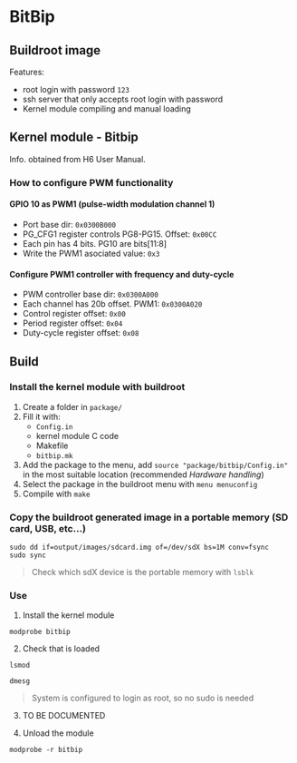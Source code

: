 # BitBip

## Buildroot image
Features:
- root login with password `123`
- ssh server that only accepts root login with password
- Kernel module compiling and manual loading

## Kernel module - Bitbip

Info. obtained from H6 User Manual.

### How to configure PWM functionality

#### GPIO 10 as PWM1 (pulse-width modulation channel 1)
- Port base dir: `0x0300B000`
- PG_CFG1 register controls PG8-PG15. Offset: `0x00CC`
- Each pin has 4 bits. PG10 are bits[11:8]
- Write the PWM1 asociated value: `0x3`

#### Configure PWM1 controller with frequency and duty-cycle
- PWM controller base dir: `0x0300A000`
- Each channel has 20b offset. PWM1: `0x0300A020`
- Control register offset: `0x00`
- Period register offset: `0x04`
- Duty-cycle register offset: `0x08`

## Build
### Install the kernel module with buildroot

1. Create a folder in `package/`
2. Fill it with: 
    - `Config.in`
    - kernel module C code
    - Makefile
    - `bitbip.mk`
3. Add the package to the menu, add `source "package/bitbip/Config.in"` in the most suitable location (recommended *Hardware handling*)
4. Select the package in the buildroot menu with `menu menuconfig`
5. Compile with `make`

### Copy the buildroot generated image in a portable memory (SD card, USB, etc...)
```
sudo dd if=output/images/sdcard.img of=/dev/sdX bs=1M conv=fsync
sudo sync
```
> Check which sdX device is the portable memory with `lsblk`
### Use

1. Install the kernel module
```
modprobe bitbip
```
2. Check that is loaded
```
lsmod
```
```
dmesg
```
> System is configured to login as root, so no sudo is needed

3. TO BE DOCUMENTED


4. Unload the module
```
modprobe -r bitbip
```